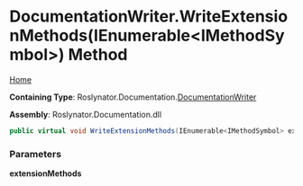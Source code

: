 <a name="_top"></a>

# DocumentationWriter\.WriteExtensionMethods\(IEnumerable\<IMethodSymbol>\) Method

[Home](../../../../README.md#_top)

**Containing Type**: Roslynator\.Documentation\.[DocumentationWriter](../README.md#_top)

**Assembly**: Roslynator\.Documentation\.dll

```csharp
public virtual void WriteExtensionMethods(IEnumerable<IMethodSymbol> extensionMethods)
```

### Parameters

**extensionMethods**